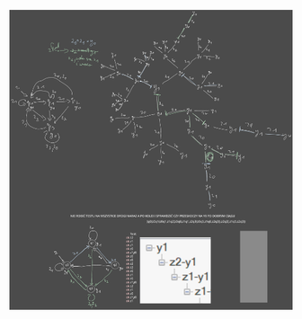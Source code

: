 ![](/Notatki/Semestr%203/Logika%20układów%20cyfrowych/Labolatoria/Labolatoria%205/Drawing%202023-11-29%2009.33.36.excalidraw.svg)